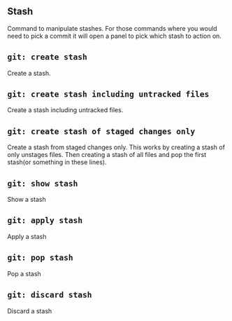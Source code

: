 ## Stash

Command to manipulate stashes. For those commands where you would need to pick a commit it will open a panel to pick which stash to action on.

## `git: create stash` 

Create a stash.

## `git: create stash including untracked files` 

Create a stash including untracked files.

## `git: create stash of staged changes only` 

Create a stash from staged changes only. This works by creating a stash of only unstages files. Then creating a stash of all files and pop the first stash(or something in these lines).

## `git: show stash` 

Show a stash

## `git: apply stash` 

Apply a stash

## `git: pop stash` 

Pop a stash

## `git: discard stash` 

Discard a stash
